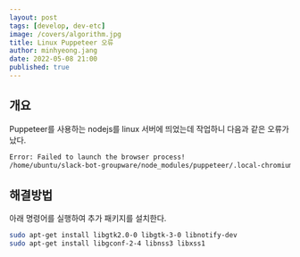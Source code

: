 ```yaml
---
layout: post
tags: [develop, dev-etc]
image: /covers/algorithm.jpg
title: Linux Puppeteer 오류
author: minhyeong.jang
date: 2022-05-08 21:00
published: true
---
```


## 개요

Puppeteer를 사용하는 nodejs를 linux 서버에 띄었는데 작업하니 다음과 같은 오류가 났다.

```bash
Error: Failed to launch the browser process!
/home/ubuntu/slack-bot-groupware/node_modules/puppeteer/.local-chromium/linux-938248/chrome-linux/chrome: error while loading shared libraries: libnss3.so: cannot open shared object file: No such file or directory
```

## 해결방법

아래 명령어를 실행하여 추가 패키지를 설치한다.

```bash
sudo apt-get install libgtk2.0-0 libgtk-3-0 libnotify-dev
sudo apt-get install libgconf-2-4 libnss3 libxss1
```
